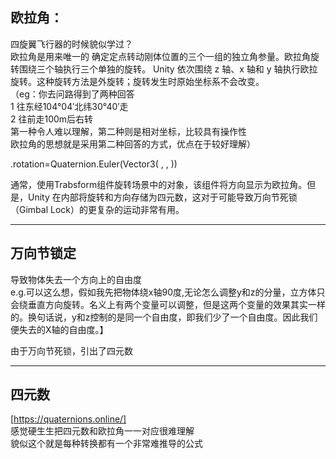 ## 欧拉角：  
四旋翼飞行器的时候貌似学过？  
欧拉角是用来唯一的 确定定点转动刚体位置的三个一组的独立角参量。欧拉角旋转围绕三个轴执行三个单独的旋转。 Unity 依次围绕 z 轴、x 轴和 y 轴执行欧拉旋转。这种旋转方法是外旋转；旋转发生时原始坐标系不会改变。  
（eg：你去问路得到了两种回答  
1 往东经104°04′北纬30°40′走  
2 往前走100m后右转  
第一种令人难以理解，第二种则是相对坐标，比较具有操作性  
欧拉角的思想就是采用第二种回答的方式，优点在于较好理解）  
  
.rotation=Quaternion.Euler(Vector3( , , ))  
  
通常，使用Trabsform组件旋转场景中的对象，该组件将方向显示为欧拉角。但是，Unity 在内部将旋转和方向存储为四元数，这对于可能导致万向节死锁（Gimbal Lock）的更复杂的运动非常有用。  

---

## 万向节锁定
导致物体失去一个方向上的自由度  
e.g.可以这么想，假如我先把物体绕x轴90度,无论怎么调整y和z的分量，立方体只会绕垂直方向旋转。名义上有两个变量可以调整，但是这两个变量的效果其实一样的。换句话说，y和z控制的是同一个自由度，即我们少了一个自由度。因此我们便失去的X轴的自由度。】  





由于万向节死锁，引出了四元数  
  
---

## 四元数  
[https://quaternions.online/]  
 感觉硬生生把四元数和欧拉角一一对应很难理解  
 貌似这个就是每种转换都有一个非常难推导的公式  
